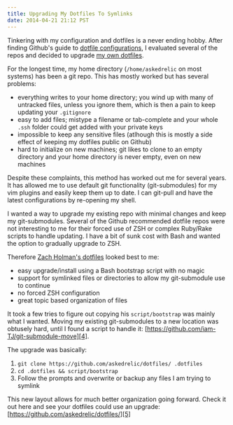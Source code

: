 ```yaml
---
title: Upgrading My Dotfiles To Symlinks
date: 2014-04-21 21:12 PST
---
```


Tinkering with my configuration and dotfiles is a never ending hobby. After
finding Github's guide to [dotfile configurations][1], I evaluated several of
the repos and decided to upgrade [my own dotfiles][2].

For the longest time, my home directory (`/home/askedrelic` on most systems) has
been a git repo. This has mostly worked but has several problems:

* everything writes to your home directory; you wind up with many of untracked
  files, unless you ignore them, which is then a pain to keep updating your
  `.gitignore`
* easy to add files; mistype a filename or tab-complete and your whole `.ssh`
  folder could get added with your private keys
* impossible to keep any sensitive files (atlhough this is mostly a side effect
  of keeping my dotfiles public on Github)
* hard to initialize on new machines; git likes to clone to an empty directory
  and your home directory is never empty, even on new machines

Despite these complaints, this method has worked out me for several years. It
has allowed me to use default git functionality (git-submodules) for my vim
plugins and easily keep them up to date. I can git-pull and have the latest
configurations by re-opening my shell.

I wanted a way to upgrade my existing repo with minimal changes and keep my
git-submodules. Several of the Github recommended dotfile repos were not
interesting to me for their forced use of ZSH or complex Ruby/Rake scripts to
handle updating. I have a bit of sunk cost with Bash and wanted the option to
gradually upgrade to ZSH.

Therefore [Zach Holman's dotfiles][3] looked best to me:

* easy upgrade/install using a Bash bootstrap script with no magic
* support for symlinked files or directories to allow my git-submodule use to
  continue
* no forced ZSH configuration
* great topic based organization of files

It took a few tries to figure out copying his `script/bootstrap` was mainly what
I wanted. Moving my existing git-submodules to a new location was obtusely hard,
until I found a script to handle it:
[https://github.com/iam-TJ/git-submodule-move][4].

The upgrade was basically:

1. `git clone https://github.com/askedrelic/dotfiles/ .dotfiles`
2. `cd .dotfiles && script/bootstrap`
3. Follow the prompts and overwrite or backup any files I am trying to symlink

This new layout allows for much better organization going forward. Check it out
here and see your dotfiles could use an upgrade:
[https://github.com/askedrelic/dotfiles/][5]


[1]: http://dotfiles.github.io/
[2]: https://github.com/askedrelic/dotfiles/
[3]: https://github.com/holman/dotfiles
[4]: https://github.com/iam-TJ/git-submodule-move
[5]: https://github.com/askedrelic/dotfiles/
